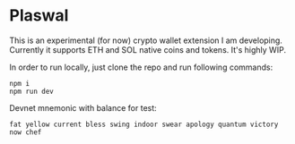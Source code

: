 # Plaswal

This is an experimental (for now) crypto wallet extension I am developing. Currently it supports ETH and SOL native coins and tokens. It's highly WIP.

In order to run locally, just clone the repo and run following commands:

```
npm i
npm run dev
```

Devnet mnemonic with balance for test:
```
fat yellow current bless swing indoor swear apology quantum victory now chef
```